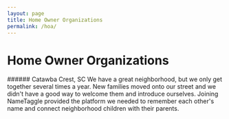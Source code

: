 ```yaml
---
layout: page
title: Home Owner Organizations
permalink: /hoa/
---
```


<h1 class="perm-marker">Home Owner Organizations</h1>
###### Catawba Crest, SC
We have a great neighborhood, but we only get together several times a year.  New families moved onto our street and we didn't have a good way to welcome them and introduce ourselves.  Joining NameTaggle provided the platform we needed to remember each other's name and connect neighborhood children with their parents.
